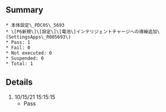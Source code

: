 ## Summary
	* 本体設定\_PDC0S\_5693
	* \[P6新規\]\[設定\]\[電池\]インテリジェントチャージへの導線追加\(SettingsApps\_R005693\)
	* Pass: 1
	* Fail: 0
	* Not executed: 0
	* Suspended: 0
	* Total: 1
## Details
1. 10/15/21 15:15:15
	* Pass

